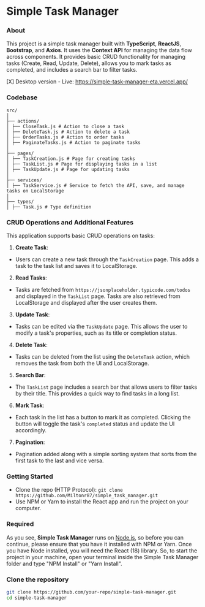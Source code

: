 # Simple Task Manager

### About

This project is a simple task manager built with **TypeScript**, **ReactJS**, **Bootstrap**, and **Axios**. It uses the **Context API** for managing the data flow across components. It provides basic CRUD functionality for managing tasks (Create, Read, Update, Delete), allows you to mark tasks as completed, and includes a search bar to filter tasks.

[X] Desktop version - Live: https://simple-task-manager-eta.vercel.app/

### Codebase

```
src/
│
├── actions/
│ ├── CloseTask.js # Action to close a task
│ ├── DeleteTask.js # Action to delete a task
│ ├── OrderTasks.js # Action to order tasks
│ ├── PaginateTasks.js # Action to paginate tasks
│
├── pages/
│ ├── TaskCreation.js # Page for creating tasks
│ ├── TaskList.js # Page for displaying tasks in a list
│ ├── TaskUpdate.js # Page for updating tasks
│
├── services/
│ ├── TaskService.js # Service to fetch the API, save, and manage tasks on LocalStorage
│
├── types/
│ ├── Task.js # Type definition

```

### CRUD Operations and Additional Features

This application supports basic CRUD operations on tasks:

1. **Create Task**:

- Users can create a new task through the `TaskCreation` page. This adds a task to the task list and saves it to LocalStorage.

2. **Read Tasks**:

- Tasks are fetched from `https://jsonplaceholder.typicode.com/todos` and displayed in the `TaskList` page. Tasks are also retrieved from LocalStorage and displayed after the user creates them.

3. **Update Task**:

- Tasks can be edited via the `TaskUpdate` page. This allows the user to modify a task's properties, such as its title or completion status.

4. **Delete Task**:

- Tasks can be deleted from the list using the `DeleteTask` action, which removes the task from both the UI and LocalStorage.

5. **Search Bar**:

- The `TaskList` page includes a search bar that allows users to filter tasks by their title. This provides a quick way to find tasks in a long list.

6. **Mark Task**:

- Each task in the list has a button to mark it as completed. Clicking the button will toggle the task's `completed` status and update the UI accordingly.

7. **Pagination**:

- Pagination added along with a simple sorting system that sorts from the first task to the last and vice versa.

### Getting Started

- Clone the repo (HTTP Protocol): `git clone https://github.com/Miltonr87/simple_task_manager.git`
- Use NPM or Yarn to install the React app and run the project on your computer.

### Required

As you see, **Simple Task Manager** runs on [Node.js](https://nodejs.org/), so before you can continue, please ensure that you have it installed with NPM or Yarn. Once you have Node installed, you will need the React (18) library. So, to start the project in your machine, open your terminal inside the Simple Task Manager folder and type "NPM Install" or "Yarn Install".

### Clone the repository

```bash
git clone https://github.com/your-repo/simple-task-manager.git
cd simple-task-manager
```
